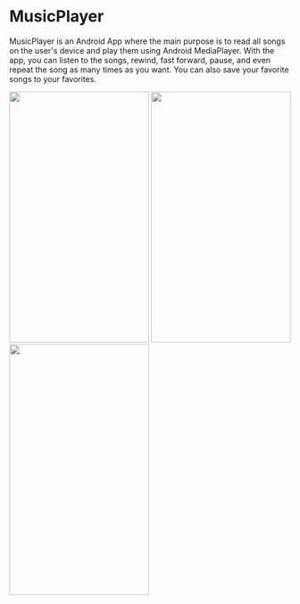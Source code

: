 # MusicPlayer
MusicPlayer is an Android App where the main purpose is to read all songs on the user's device and play them using Android MediaPlayer. With the app, you can listen to the songs, rewind, fast forward, pause, and even repeat the song as many times as you want.
You can also save your favorite songs to your favorites.


<img src="https://user-images.githubusercontent.com/123153282/218076465-1126d699-8f2b-444e-be93-417c0543e061.png" width="250" height="450">
<img src="https://user-images.githubusercontent.com/123153282/218076393-36c4707f-eb75-42dc-aa25-44755a1ac504.png" width="250" height="450">
<img src="https://user-images.githubusercontent.com/123153282/218076407-72997ce5-aac8-4ace-9005-f11df528e449.png" width="250" height="450">


